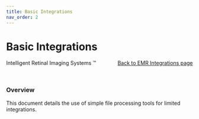 ```yaml
---
title: Basic Integrations
nav_order: 2
---
```


# Basic Integrations


<div style="position:absolute;">
Intelligent Retinal Imaging Systems &#8482;
</div>


<div align="right">
  <a href="../integration/EMRIntegrations">Back to EMR Integrations page</a>
</div>

&nbsp;
### Overview
This document details the use of simple file processing tools for limited integrations.